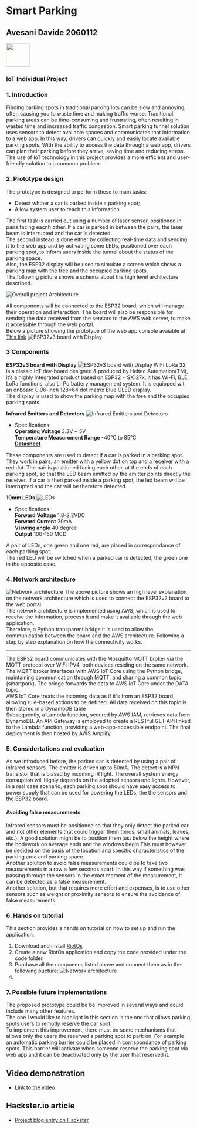 # Smart Parking

## Avesani Davide 2060112

[<img src="/images/linkedin.png" width="64" height="64">](https://www.linkedin.com/in/davide-avesani-394835223/)

### IoT Individual Project

### 1. Introduction

Finding parking spots in traditional parking lots can be slow and annoying, often causing you to waste time and making traffic worse. Traditional parking areas can be time-consuming and frustrating, often resulting in wasted time and increased traffic congestion. Smart parking tunnel solution uses sensors to detect available spaces and communicates that information to a web app. In this way, drivers can quickly and easily locate available parking spots. With the ability to access the data through a web app, drivers can plan their parking before they arrive, saving time and reducing stress. The use of IoT technology in this project provides a more efficient and user-friendly solution to a common problem.

### 2. Prototype design

The prototype is designed to perform these to main tasks:

- Detect whther a car is parked inside a parking spot;
- Allow system user to reach this information

The first task is carried out using a number of laser sensor, positioned in pairs facing eacnh other. If a car is parked in between the pairs, the laser beam is interrupted and the car is detected.  
The second instead is done either by collecting real-time data and sending it to the web app and by activating some LEDs, positioned over each parking spot, to inform users inside the tunnel about the status of the parking space.  
Also, the ESP32 display will be used to simulate a screen which shows a parking map with the free and the occupied parking spots.  
The following picture shows a schema about the high level architecture described.

![Overall project Architecture](/Diagrams/Parking%20Diagram.JPG)

All components will be connected to the ESP32 board, which will manage their operation and interaction. The board will also be responsible for sending the data received from the sensors to the AWS web server, to make it accessible through the web portal.  
Below a picture showing the prototype of the web app console avaiable at [This link](https://dev.djofecpup54jx.amplifyapp.com/)
![ESP32v3 board with Display](/images/website.PNG)

### 3 Components

**ESP32v3 board with Display**
![ESP32v3 board with Display](/images/ESP32.jpg)
WiFi LoRa 32 is a classic IoT dev-board designed & produced by Heltec Automation(TM), it’s a highly integrated product based on ESP32 + SX127x, it has Wi-Fi, BLE, LoRa functions, also Li-Po battery management system. It is equipped wit an onboard 0.96-inch 128\*64 dot matrix Blue OLED display.  
The display is used to show the parking map with the free and the occupied parking spots.

**Infrared Emitters and Detectors**
![Infrared Emitters and Detectors](/images/Infrared%20Emitters%20and%20Detectors.jpg)

- Specifications:  
   **Operating Voltage** 3.3V ~ 5V  
   **Temperature Measurement Range** -40°C to 85°C  
  [**Datasheet**](https://www.sparkfun.com/datasheets/Components/LTE-302.pdf)

These components are used to detect if a car is parked in a parking spot.
They work in pairs, an emitter with a yellow dot on top and a receiver with a red dot.
The pair is positioned facing each other, at the ends of each parking spot, so that the LED beam emitted by the emitter points directly the receiver.
If a car is then parked inside a parking spot, the led beam will be interrupted and the car will be therefore detected.

**10mm LEDs**
![LEDs](/images/LED.webp)

- Specifications  
  **Forward Voltage** 1.8-2.2VDC  
  **Forward Current** 20mA  
  **Viewing angle** 40 degree  
  **Output** 100-150 MCD

A pair of LEDs, one green and one red, are placed in correspondance of each parking spot.  
The red LED will be switched when a parked car is detected, the green one in the opposite case.

### 4. Network architecture

![Network architecture](/images/network_architecture.jpg)
The above pictore shows an high level explanation on the network architecture which is used to connect the ESP32v2 board to the web portal.  
The network architecture is implemented using AWS, which is used to receive the information, process it and make it available through the web application.  
Therefore, a Python transparent bridge it is used to allow the communication between the board and the AWS architecture. Following a step by step explanation on how the connectivity works.

---

The ESP32 board communicates with the Mosquitto MQTT broker via the MQTT protocol over WiFi IPV4, both devices residing on the same network.  
The MQTT broker interfaces with AWS IoT Core using the Python bridge, maintaining communication through MQTT, and sharing a common topic (smartpark). The bridge forwards the data to AWS IoT Core under the DATA topic.  
AWS IoT Core treats the incoming data as if it's from an ESP32 board, allowing rule-based actions to be defined. All data received on this topic is then stored in a DynamoDB table  
Subsequently, a Lambda function, secured by AWS IAM, retrieves data from DynamoDB. An API Gateway is employed to create a RESTful GET API linked to the Lambda function, providing a web-app-accessible endpoint.
The final deployment is then hosted by AWS Amplify.

### 5. Considertations and evaluation

As we introduced before, the parked car is detected by using a pair of infrared sensors.
The emitter is driven up to 50mA. The detect is a NPN transistor that is biased by incoming IR light.
The overall system energy consuption will highly depends on the adopted sensors and lights. However, in a real case scenario, each parking spot should have easy access to power supply that can be used for powering the LEDs, the the sensors and the ESP32 board.

#### Avoiding false measurements

Infrared sensors must be positioned so that they only detect the parked car and not other elements that could trigger them (birds, small animals, leaves, etc.). A good solution might be to position them just below the height where the bodywork on average ends and the windows begin.This must however be decided on the basis of the location and specific characteristics of the parking area and parking space.  
Another solution to avoid false measurements could be to take two measurements in a row a few seconds apart. In this way if something was passing through the sensors in the exact moment of the measurement, it can be detected as a false measurement.  
Another solution, but that requires more effort and expenses, is to use other sensors such as weight or proximity sensors to ensure the avoidance of false measurements.

### 6. Hands on tutorial

This section provides a hands on tutorial on how to set up and run the application.

1. Download and install [RiotOs](https://www.riot-os.org/)
2. Create a new RiotOs application and copy the code provided under the code folder.
3. Purchase all the componens listed above and connect them as in the following pucture:
   ![Network architecture](/images/Untitled%20Sketch_bb.jpg)
4.

### 7. Possible future implementations

The proposed prototype could be be improved in several ways and could include many other features.  
The one I would like to highlight in this section is the one that allows parking spots users to remotly reserve the car spot.  
To implement this improvement, there must be some mechanisms that allows only the users the reserved a parking spot to park on. For example an automatic parking barrier could be placed in corrispondance of parking spots. This barrier will activate when someone reserve the parking spot via web app and it can be deactivated only by the user that reserved it.

## Video demonstration

- [Link to the video](https://youtu.be/ZhnvmG-MbWw)

## Hackster.io article

- [Project blog entry on Hackster](https://www.hackster.io/aveklan/smart-parking-ea58aa)
